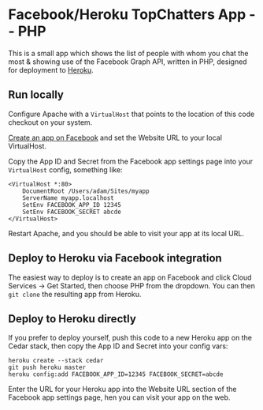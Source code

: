 Facebook/Heroku TopChatters App -- PHP
=================================

This is a small app which shows the list of people with whom you chat the most & showing use of the Facebook Graph API, written in PHP, designed for deployment to [Heroku](http://www.heroku.com/).

Run locally
-----------

Configure Apache with a `VirtualHost` that points to the location of this code checkout on your system.

[Create an app on Facebook](https://developers.facebook.com/apps) and set the Website URL to your local VirtualHost.

Copy the App ID and Secret from the Facebook app settings page into your `VirtualHost` config, something like:

    <VirtualHost *:80>
        DocumentRoot /Users/adam/Sites/myapp
        ServerName myapp.localhost
        SetEnv FACEBOOK_APP_ID 12345
        SetEnv FACEBOOK_SECRET abcde
    </VirtualHost>

Restart Apache, and you should be able to visit your app at its local URL.

Deploy to Heroku via Facebook integration
-----------------------------------------

The easiest way to deploy is to create an app on Facebook and click Cloud Services -> Get Started, then choose PHP from the dropdown.  You can then `git clone` the resulting app from Heroku.

Deploy to Heroku directly
-------------------------

If you prefer to deploy yourself, push this code to a new Heroku app on the Cedar stack, then copy the App ID and Secret into your config vars:

    heroku create --stack cedar
    git push heroku master
    heroku config:add FACEBOOK_APP_ID=12345 FACEBOOK_SECRET=abcde

Enter the URL for your Heroku app into the Website URL section of the Facebook app settings page, hen you can visit your app on the web.

